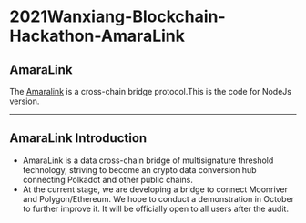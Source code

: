 # 2021Wanxiang-Blockchain-Hackathon-AmaraLink

## AmaraLink

The [Amaralink](https://bridge.amara.link/#/) is a cross-chain bridge protocol.This is the code for NodeJs version.

***

## AmaraLink Introduction

- AmaraLink is a data cross-chain bridge of multisignature threshold technology, striving to become an crypto data conversion hub connecting Polkadot and other public chains. 
- At the current stage, we are developing a bridge to connect Moonriver and Polygon/Ethereum. We hope to conduct a demonstration in October to further improve it. 
It will be officially open to all users after the audit.



